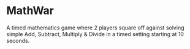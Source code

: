 # MathWar
A timed mathematics game where 2 players square off against solving simple Add, 
Subtract, Multiply &amp; Divide in a timed setting starting at 10 seconds.
